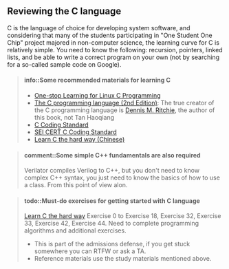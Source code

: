 <!-- ## 复习C语言 -->

## Reviewing the C language

<!-- C语言几乎是开发系统软件的不二选择,
而且考虑到参加"一生一芯"的不少同学就读的是非计算机专业,
C语言对大家来说学习的门槛也比较低.
大家需要掌握如下内容: 递归, 指针, 链表,
并且能够独立写出正确的程序(而不是在百度上搜一个所谓的示例代码). -->

C is the language of choice for developing system software, and considering that many of the students participating in "One Student One Chip" project majored in non-computer science, the learning curve for C is relatively simple. You need to know the following: recursion, pointers, linked lists, and be able to write a correct program on your own (not by searching for a so-called sample code on Google).

<!-- > #### info::一些推荐的C语言学习资料
> * [Linux C编程一站式学习][linux c]
> * [The C programming language (2nd Edition)][c]:
>   真正的C语言之父是这本书的作者[Dennis M. Ritchie][ritchie], 而不是谭浩强
> * [C Coding Standard][c coding standard]
> * [SEI CERT C Coding Standard][cert c]
> * [Learn C the hard way]中文版

[linux c]: http://akaedu.github.io/book/
[c]: http://cslabcms.nju.edu.cn/problem_solving/images/c/cc/The_C_Programming_Language_%282nd_Edition_Ritchie_Kernighan%29.pdf
[c coding standard]: https://users.ece.cmu.edu/~eno/coding/CCodingStandard.html
[cert c]: https://wiki.sei.cmu.edu/confluence/display/c/SEI+CERT+C+Coding+Standard
[ritchie]: http://en.wikipedia.org/wiki/Dennis_Ritchie
[Learn C the hard way]: https://www.cntofu.com/book/25/index.html -->

> #### info::Some recommended materials for learning C
> * [One-stop Learning for Linux C Programming](http://akaedu.github.io/book/)
> * [The C programming language (2nd Edition)](http://cslabcms.nju.edu.cn/problem_solving/images/c/cc/The_C_Programming_Language_%282nd_Edition_Ritchie_Kernighan%29.pdf):
> The true creator of the C programming language is [Dennis M. Ritchie](http://en.wikipedia.org/wiki/Dennis_Ritchie), the author of this book, not Tan Haoqiang
> * [C Coding Standard](https://users.ece.cmu.edu/~eno/coding/CCodingStandard.html)
> * [SEI CERT C Coding Standard](https://wiki.sei.cmu.edu/confluence/display/c/SEI+CERT+C+Coding+Standard)
> * [Learn C the hard way (Chinese)](https://www.cntofu.com/book/25/index.html)

<!-- > #### comment::还需要掌握一些简单的C++基础
> verilator会编译出C++文件, 但你并不需要了解复杂的C++语法,
> 你只需要了解一些类(class)的基本使用方法就可以了.
> 单从这一点来看, 网上的很多资料都可以满足你的需求. -->

> #### comment::Some simple C++ fundamentals are also required
> Verilator compiles Verilog to C++, but you don't need to know complex C++ syntax, you just need to know the basics of how to use a class. From this point of view alon.

<!-- > #### todo::C语言入门必做题
> [Learn C the hard way] 练习0到练习18， 练习32，练习33，练习42，练习44
> 需要完成编程算法以及附加题.
> * 这是入学答辩的一部分，如果你在某些地方被卡住，可以通过RTFW或咨询助教
> * 参考资料使用上文提到的学习资料

[Learn C the hard way]: https://www.cntofu.com/book/25/index.html -->

> #### todo::Must-do exercises for getting started with C language
> [Learn C the hard way](https://www.cntofu.com/book/25/index.html) Exercise 0 to Exercise 18, Exercise 32, Exercise 33, Exercise 42, Exercise 44. Need to complete programming algorithms and additional exercises.
> * This is part of the admissions defense, if you get stuck somewhere you can RTFW or ask a TA.
> * Reference materials use the study materials mentioned above.